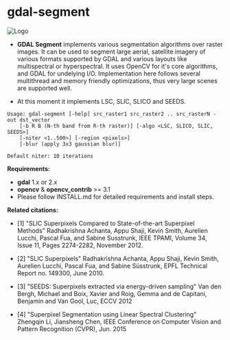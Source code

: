 # gdal-segment

![Logo](https://github.com/cbalint13/gdal-segment/blob/master/samples/logo/small_logo.gif)

 * **GDAL Segment** implements various segmentation algorithms over raster images. It can
be used to segment large aerial, satellite imagery of various formats supported by GDAL and
various layouts like multispectral or hyperspectral. It uses OpenCV for it's core algorithms,
and GDAL for undelying I/O. Implementation here follows several multithread and memory
friendly optimizations, thus very large scenes are supported well.

 * At this moment it implements LSC, SLIC, SLICO and SEEDS.

```
Usage: gdal-segment [-help] src_raster1 src_raster2 .. src_rasterN -out dst_vector
    [-b R B (N-th band from R-th raster)] [-algo <LSC, SLICO, SLIC, SEEDS>]
    [-niter <1..500>] [-region <pixels>]
    [-blur (apply 3x3 gaussian blur)]

Default niter: 10 iterations
```

**Requirements:**

 - **gdal** 1.x or 2.x
 - **opencv** & **opencv_contrib** >= 3.1
 - Please follow INSTALL.md for detailed requirements and install steps.

**Related citations:**

 * [1] "SLIC Superpixels Compared to State-of-the-art Superpixel Methods"
 Radhakrishna Achanta, Appu Shaji, Kevin Smith, Aurelien Lucchi, Pascal Fua,
 and Sabine Susstrunk, IEEE TPAMI, Volume 34, Issue 11, Pages 2274-2282,
 November 2012.

 * [2] "SLIC Superpixels" Radhakrishna Achanta, Appu Shaji, Kevin Smith,
 Aurelien Lucchi, Pascal Fua, and Sabine Süsstrunk, EPFL Technical
 Report no. 149300, June 2010.

 * [3] "SEEDS: Superpixels extracted via energy-driven sampling"
 Van den Bergh, Michael and Boix, Xavier and Roig, Gemma and de Capitani,
 Benjamin and Van Gool, Luc, ECCV 2012

 * [4] "Superpixel Segmentation using Linear Spectral Clustering"
 Zhengqin Li, Jiansheng Chen, IEEE Conference on Computer Vision and Pattern
 Recognition (CVPR), Jun. 2015

